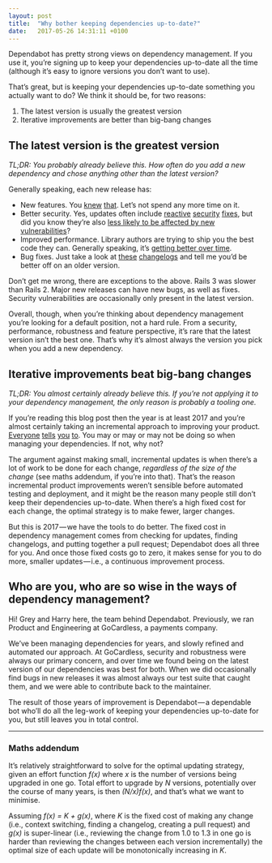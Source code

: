 ```yaml
---
layout: post
title:  "Why bother keeping dependencies up-to-date?"
date:   2017-05-26 14:31:11 +0100
---
```


Dependabot has pretty strong views on dependency management. If you use it, you’re signing up to keep your dependencies up-to-date all the time (although it’s easy to ignore versions you don’t want to use).

That’s great, but is keeping your dependencies up-to-date something you actually want to do? We think it should be, for two reasons:

1. The latest version is usually the greatest version
2. Iterative improvements are better than big-bang changes

## The latest version is the greatest version
_TL;DR: You probably already believe this. How often do you add a new dependency and chose anything other than the latest version?_

Generally speaking, each new release has:

- New features. You [knew][rails-5-release] [that][django-1-11-release]. Let’s not spend any more time on it.
- Better security. Yes, updates often include [reactive][rails-security-patch] [security][2017-owasp] [fixes][2013-owasp], but did you know they’re also [less likely to be affected by new vulnerabilities][dependabot-security-analysis]?
- Improved performance. Library authors are trying to ship you the best code they can. Generally speaking, it’s [getting better over time][adequate-record].
- Bug fixes. Just take a look at [these][puma_changelog] [changelogs][plug_changelog] and tell me you’d be better off on an older version.

Don’t get me wrong, there are exceptions to the above. Rails 3 was slower than Rails 2. Major new releases can have new bugs, as well as fixes. Security vulnerabilities are occasionally only present in the latest version.

Overall, though, when you’re thinking about dependency management you’re looking for a default position, not a hard rule. From a security, performance, robustness and feature perspective, it’s rare that the latest version isn’t the best one. That’s why it’s almost always the version you pick when you add a new dependency.

## Iterative improvements beat big-bang changes
_TL;DR: You almost certainly already believe this. If you’re not applying it to your dependency management, the only reason is probably a tooling one._

If you’re reading this blog post then the year is at least 2017 and you’re almost certainly taking an incremental approach to improving your product. [Everyone][thoughtworks-continuous-delivery] [tells][atlassian-continuous-delivery] [you][mckinsey-continuous-delivery] [to][puppet-continuous-delivery]. You may or may or may not be doing so when managing your dependencies. If not, why not?

The argument against making small, incremental updates is when there’s a lot of work to be done for each change, _regardless of the size of the change_ (see maths addendum, if you’re into that). That’s the reason incremental product improvements weren’t sensible before automated testing and deployment, and it might be the reason many people still don’t keep their dependencies up-to-date. When there’s a high fixed cost for each change, the optimal strategy is to make fewer, larger changes.

But this is 2017 — we have the tools to do better. The fixed cost in dependency management comes from checking for updates, finding changelogs, and putting together a pull request; Dependabot does all three for you. And once those fixed costs go to zero, it makes sense for you to do more, smaller updates — i.e., a continuous improvement process.

## Who are you, who are so wise in the ways of dependency management?
Hi! Grey and Harry here, the team behind Dependabot. Previously, we ran Product and Engineering at GoCardless, a payments company.

We’ve been managing dependencies for years, and slowly refined and automated our approach. At GoCardless, security and robustness were always our primary concern, and over time we found being on the latest version of our dependencies was best for both. When we did occasionally find bugs in new releases it was almost always our test suite that caught them, and we were able to contribute back to the maintainer.

The result of those years of improvement is Dependabot — a dependable bot who’ll do all the leg-work of keeping your dependencies up-to-date for you, but still leaves you in total control.

------

### Maths addendum
It’s relatively straightforward to solve for the optimal updating strategy, given an effort function _f(x)_ where _x_ is the number of versions being upgraded in one go. Total effort to upgrade by _N_ versions, potentially over the course of many years, is then _(N/x)f(x)_, and that’s what we want to minimise.

Assuming _f(x) = K + g(x)_, where _K_ is the fixed cost of making any change (i.e., context switching, finding a changelog, creating a pull request) and _g(x)_ is super-linear (i.e., reviewing the change from 1.0 to 1.3 in one go is harder than reviewing the changes between each version incrementally) the optimal size of each update will be monotonically increasing in _K_.

[rails-5-release]: https://rubysec.com/
[django-1-11-release]: https://docs.djangoproject.com/en/1.11/releases/1.11/#what-s-new-in-django-1-11
[rails-security-patch]: http://weblog.rubyonrails.org/2015/6/16/Rails-3-2-22-4-1-11-and-4-2-2-have-been-released-and-more/
[2017-owasp]: https://www.owasp.org/index.php/Top_10_2017-A9-Using_Components_with_Known_Vulnerabilities
[2013-owasp]: https://www.owasp.org/index.php/Top_10_2013-A9-Using_Components_with_Known_Vulnerabilities
[dependabot-security-analysis]: https://dependabot.com/blog/the-latest-dependency-version-is-probably-the-most-secure
[adequate-record]: https://tenderlovemaking.com/2014/02/19/adequaterecord-pro-like-activerecord.html
[puma_changelog]: https://github.com/puma/puma/blob/master/History.md
[plug_changelog]: https://github.com/elixir-lang/plug/blob/master/CHANGELOG.md
[thoughtworks-continuous-delivery]: https://www.thoughtworks.com/insights/blog/case-continuous-delivery
[atlassian-continuous-delivery]: https://www.atlassian.com/continuous-delivery/business-case-for-continuous-delivery
[mckinsey-continuous-delivery]: http://www.mckinsey.com/business-functions/digital-mckinsey/our-insights/beyond-agile-reorganizing-it-for-faster-software-delivery
[puppet-continuous-delivery]: https://puppet.com/blog/business-case-continuous-delivery
